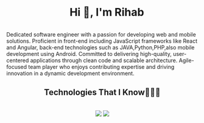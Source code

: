 
<div id="user-content-toc">
  <ul align="center">
    <summary><h1 style="display: inline-block">Hi 👋, I'm Rihab</h1></summary>
  </ul>
</div>


<p>
Dedicated software  engineer with a passion for developing  web and mobile solutions.  Proficient in front-end including JavaScript frameworks like React and Angular, back-end technologies such as JAVA,Python,PHP,also mobile development using Android. Committed to delivering high-quality, user-centered applications through clean code and scalable architecture. Agile-focused team player who enjoys contributing expertise and driving innovation in a dynamic development environment.
</p>

<h2 align="center">Technologies That I Know👨🏻‍💻</h2>
<br/>
<div align="center">
    <img src="https://skillicons.dev/icons?i=react,angular,bootstrap,html,css,symfony,laravel,php,git" />
    <img src="https://skillicons.dev/icons?i=python,nodejs,javascript,typescript,java,c,spring,firebase,mongodb,mysql,androidstudio" /><br>
</div>

<br/>

